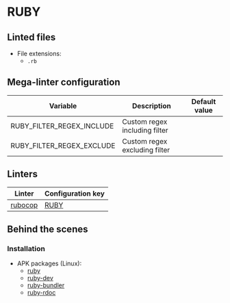 <!-- markdownlint-disable MD003 MD020 MD033 MD041 -->
<!-- Generated by .automation/build.py, please do not update manually -->
# RUBY

## Linted files

- File extensions:
  - `.rb`

## Mega-linter configuration

| Variable | Description | Default value |
| ----------------- | -------------- | -------------- |
| RUBY_FILTER_REGEX_INCLUDE | Custom regex including filter |  |
| RUBY_FILTER_REGEX_EXCLUDE | Custom regex excluding filter |  |

## Linters

| Linter | Configuration key |
| ------ | ----------------- |
| [rubocop](ruby_rubocop.md) | [RUBY](ruby_rubocop.md) |

## Behind the scenes

### Installation

- APK packages (Linux):
  - [ruby](https://pkgs.alpinelinux.org/packages?branch=edge&name=ruby)
  - [ruby-dev](https://pkgs.alpinelinux.org/packages?branch=edge&name=ruby-dev)
  - [ruby-bundler](https://pkgs.alpinelinux.org/packages?branch=edge&name=ruby-bundler)
  - [ruby-rdoc](https://pkgs.alpinelinux.org/packages?branch=edge&name=ruby-rdoc)
